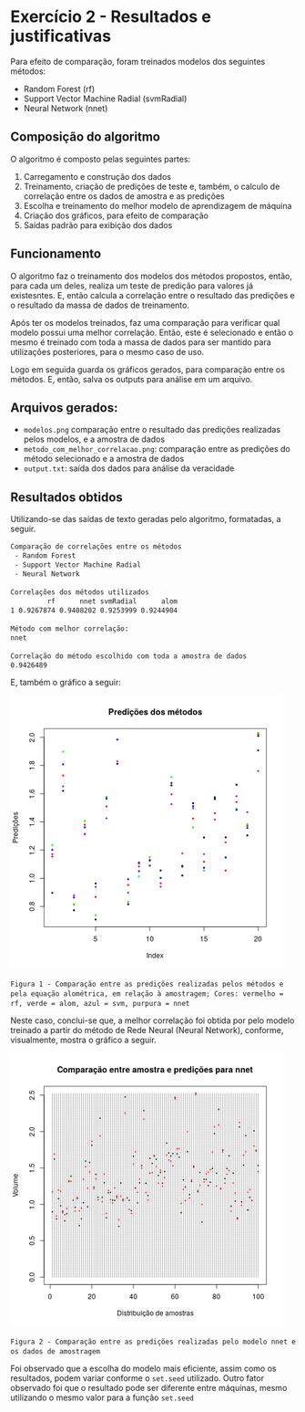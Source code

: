 # Exercício 2 - Resultados e justificativas

Para efeito de comparação, foram treinados modelos dos seguintes métodos:
 * Random Forest (rf)
 * Support Vector Machine Radial (svmRadial)
 * Neural Network (nnet)

## Composição do algoritmo
O algoritmo é composto pelas seguintes partes:

1. Carregamento e construção dos dados
1. Treinamento, criação de predições de teste e, também, o calculo de correlação entre os dados de amostra e as predições
1. Escolha e treinamento do melhor modelo de aprendizagem de máquina
1. Criação dos gráficos, para efeito de comparação
1. Saídas padrão para exibição dos dados

## Funcionamento

O algoritmo faz o treinamento dos modelos dos métodos propostos, então, para cada um deles, realiza um teste de predição para valores já existesntes. E, então calcula a correlação entre o resultado das predições e o resultado da massa de dados de treinamento.

Após ter os modelos treinados, faz uma comparação para verificar qual modelo possui uma melhor correlação. Então, este é selecionado e então o mesmo é treinado com toda a massa de dados para ser mantido para utilizações posteriores, para o mesmo caso de uso.

Logo em seguida guarda os gráficos gerados, para comparação entre os métodos. E, então, salva os outputs para análise em um arquivo.

## Arquivos gerados:
 * `modelos.png` comparação entre o resultado das predições realizadas pelos modelos, e a amostra de dados
 * `metodo_com_melhor_correlacao.png`: comparação entre as predições do método selecionado e a amostra de dados
 * `output.txt`: saída dos dados para análise da veracidade

## Resultados obtidos
Utilizando-se das saídas de texto geradas pelo algoritmo, formatadas, a seguir.
```
Comparação de correlações entre os métodos
 - Random Forest
 - Support Vector Machine Radial
 - Neural Network

Correlações dos métodos utilizados
         rf      nnet svmRadial      alom
1 0.9267874 0.9408202 0.9253999 0.9244904

Método com melhor correlação:
nnet

Correlação do método escolhido com toda a amostra de dados
0.9426489
```
E, também o gráfico a seguir:

![Comparação entre as predições realizadas pelos métodos e pela equação alométrica](./metodos.png)

`Figura 1 - Comparação entre as predições realizadas pelos métodos e pela equação alométrica, em relação à amostragem; Cores: vermelho = rf, verde = alom, azul = svm, purpura = nnet `


Neste caso, conclui-se que, a melhor correlação foi obtida por pelo modelo treinado a partir do método de Rede Neural (Neural Network), conforme, visualmente, mostra o gráfico a seguir.

![Comparação entre as predições realizadas pelo modelo nnet e os dados de amostragem](./metodo_com_melhor_correlacao.png)

`Figura 2 - Comparação entre as predições realizadas pelo modelo nnet e os dados de amostragem`

Foi observado que a escolha do modelo mais eficiente, assim como os resultados, podem variar conforme o `set.seed` utilizado. Outro fator observado foi que o resultado pode ser diferente entre máquinas, mesmo utilizando o mesmo valor para a função `set.seed`

